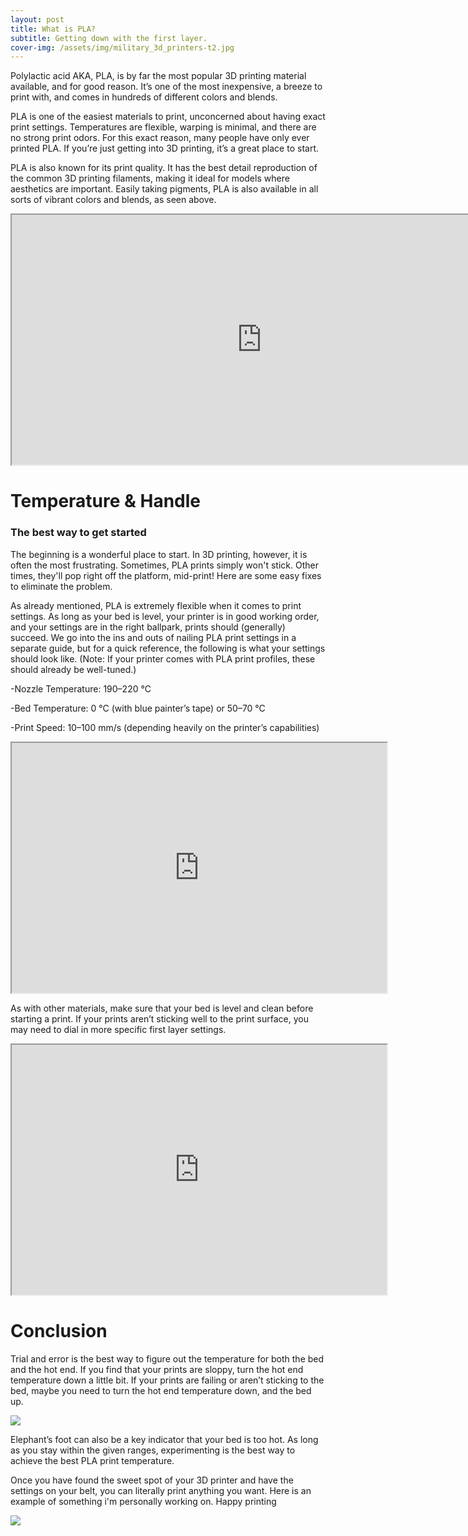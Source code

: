 ```yaml
---
layout: post
title: What is PLA?
subtitle: Getting down with the first layer.
cover-img: /assets/img/military_3d_printers-t2.jpg
---
```


Polylactic acid AKA, PLA, is by far the most popular 3D printing material available, and for good reason. 
It’s one of the most inexpensive, a breeze to print with, and comes in hundreds of different colors and blends. 

PLA is one of the easiest materials to print, unconcerned about having exact print settings. 
Temperatures are flexible, warping is minimal, and there are no strong print odors. 
For this exact reason, many people have only ever printed PLA. If you’re just getting into 3D printing, it’s a great place to start.

PLA is also known for its print quality. It has the best detail reproduction of the common 3D printing filaments, 
making it ideal for models where aesthetics are important. Easily taking pigments, 
PLA is also available in all sorts of vibrant colors and blends, as seen above.

<iframe src="https://charts.sharpdesigndigital.com/anell-point_Lines.html" width="800" height="400"></iframe>

# Temperature & Handle
### The best way to get started

The beginning is a wonderful place to start. In 3D printing, however, it is often the most frustrating.
Sometimes, PLA prints simply won't stick. Other times, they'll pop right off the platform, mid-print! Here are some easy fixes to eliminate the problem.

As already mentioned, PLA is extremely flexible when it comes to print settings. 
As long as your bed is level, your printer is in good working order, and your settings are in the right ballpark, 
prints should (generally) succeed. We go into the ins and outs of nailing PLA print settings in a separate guide,
but for a quick reference, the following is what your settings should look like. 
(Note: If your printer comes with PLA print profiles, these should already be well-tuned.)

-Nozzle Temperature: 190–220 °C

-Bed Temperature: 0 °C (with blue painter’s tape) or 50–70 °C

-Print Speed: 10–100 mm/s (depending heavily on the printer’s capabilities)

<iframe src="https://charts.sharpdesigndigital.com/anell-chart1.html" width="600" height="400"></iframe>

As with other materials, make sure that your bed is level and clean before starting a print. If your prints aren’t sticking well to the print surface, you may need to dial in more specific first layer settings.

<iframe src="https://charts.sharpdesigndigital.com/anell-graph.html" width="600" height="400"></iframe>

# Conclusion 

Trial and error is the best way to figure out the temperature for both the bed and the hot end. 
If you find that your prints are sloppy, turn the hot end temperature down a little bit.
If your prints are failing or aren’t sticking to the bed, maybe you need to turn the hot end temperature down, and the bed up.

<img src="https://i.all3dp.com/cdn-cgi/image/fit=cover,w=360,gravity=0.5x0.5,format=auto/wp-content/uploads/2017/03/27025813/Warping.jpg"/>

Elephant’s foot can also be a key indicator that your bed is too hot. As long as you stay within the given ranges,
experimenting is the best way to achieve the best PLA print temperature.

Once you have found the sweet spot of your 3D printer and have the settings on your belt, you can literally print anything you want.
Here is an example of something i'm personally working on. Happy printing

<img src="https://i0.wp.com/www.open-electronics.org/wp-content/uploads/2017/07/marvel2.png?resize=550%2C733&ssl=1"/>
